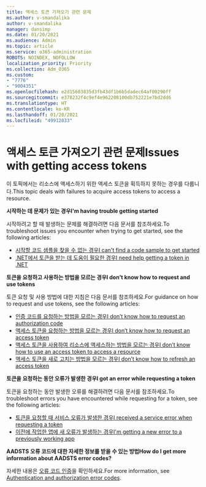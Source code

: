 ```yaml
---
title: 액세스 토큰 가져오기 관련 문제
ms.author: v-smandalika
author: v-smandalika
manager: dansimp
ms.date: 01/20/2021
ms.audience: Admin
ms.topic: article
ms.service: o365-administration
ROBOTS: NOINDEX, NOFOLLOW
localization_priority: Priority
ms.collection: Adm_O365
ms.custom:
- "7776"
- "9004351"
ms.openlocfilehash: e2d15603835d3fb43df1b6b5dadec64af00290ff
ms.sourcegitcommit: e378232f4c9ef4e962208100db752221e7bd2dd6
ms.translationtype: HT
ms.contentlocale: ko-KR
ms.lasthandoff: 01/20/2021
ms.locfileid: "49912033"
---
```

# <a name="issues-with-getting-access-tokens"></a><span data-ttu-id="d2aa3-102">액세스 토큰 가져오기 관련 문제</span><span class="sxs-lookup"><span data-stu-id="d2aa3-102">Issues with getting access tokens</span></span>

<span data-ttu-id="d2aa3-103">이 토픽에서는 리소스에 액세스하기 위한 액세스 토큰을 획득하지 못하는 경우를 다룹니다.</span><span class="sxs-lookup"><span data-stu-id="d2aa3-103">This topic deals with failures to acquire access tokens to access a resource.</span></span>

<span data-ttu-id="d2aa3-104">**시작하는 데 문제가 있는 경우**</span><span class="sxs-lookup"><span data-stu-id="d2aa3-104">**I'm having trouble getting started**</span></span>

<span data-ttu-id="d2aa3-105">시작하려고 할 때 발생하는 문제를 해결하려면 다음 문서를 참조하세요.</span><span class="sxs-lookup"><span data-stu-id="d2aa3-105">To troubleshoot issues you encounter when trying to get started, see the following articles:</span></span>

- [<span data-ttu-id="d2aa3-106">시작할 코드 샘플을 찾을 수 없는 경우</span><span class="sxs-lookup"><span data-stu-id="d2aa3-106">I can't find a code sample to get started</span></span>](https://docs.microsoft.com/azure/active-directory/develop/sample-v2-code) 
- [<span data-ttu-id="d2aa3-107">.NET에서 토큰을 받는 데 도움이 필요한 경우</span><span class="sxs-lookup"><span data-stu-id="d2aa3-107">I need help getting a token in .NET</span></span>](https://docs.microsoft.com/azure/active-directory/develop/authentication-flows-app-scenarios)

<span data-ttu-id="d2aa3-108">**토큰을 요청하고 사용하는 방법을 모르는 경우**</span><span class="sxs-lookup"><span data-stu-id="d2aa3-108">**I don't know how to request and use tokens**</span></span>

<span data-ttu-id="d2aa3-109">토큰 요청 및 사용 방법에 대한 지침은 다음 문서를 참조하세요.</span><span class="sxs-lookup"><span data-stu-id="d2aa3-109">For guidance on how to request and use tokens, see the following articles:</span></span>

- [<span data-ttu-id="d2aa3-110">인증 코드를 요청하는 방법을 모르는 경우</span><span class="sxs-lookup"><span data-stu-id="d2aa3-110">I don’t know how to request an authorization code</span></span>](https://docs.microsoft.com/azure/active-directory/develop/v2-oauth2-auth-code-flow#request-an-authorization-code) 
- [<span data-ttu-id="d2aa3-111">액세스 토큰을 요청하는 방법을 모르는 경우</span><span class="sxs-lookup"><span data-stu-id="d2aa3-111">I don’t know how to request an access token</span></span>](https://docs.microsoft.com/azure/active-directory/develop/v2-oauth2-auth-code-flow#use-the-authorization-code-to-request-an-access-token) 
- [<span data-ttu-id="d2aa3-112">액세스 토큰을 사용하여 리소스에 액세스하는 방법을 모르는 경우</span><span class="sxs-lookup"><span data-stu-id="d2aa3-112">I don’t know how to use an access token to access a resource</span></span>](https://docs.microsoft.com/azure/active-directory/develop/v2-oauth2-auth-code-flow#use-the-access-token-to-access-the-resource) 
- [<span data-ttu-id="d2aa3-113">액세스 토큰을 새로 고치는 방법을 모르는 경우</span><span class="sxs-lookup"><span data-stu-id="d2aa3-113">I don’t know how to refresh an access token</span></span>](https://docs.microsoft.com/azure/active-directory/develop/v2-oauth2-auth-code-flow#refreshing-the-access-tokens)

<span data-ttu-id="d2aa3-114">**토큰을 요청하는 동안 오류가 발생한 경우**</span><span class="sxs-lookup"><span data-stu-id="d2aa3-114">**I got an error while requesting a token**</span></span>

<span data-ttu-id="d2aa3-115">토큰을 요청하는 동안 발생한 오류를 해결하려면 다음 문서를 참조하세요.</span><span class="sxs-lookup"><span data-stu-id="d2aa3-115">To troubleshoot errors you have encountered while requesting for a token, see the following articles:</span></span>

- [<span data-ttu-id="d2aa3-116">토큰을 요청할 때 서비스 오류가 발생한 경우</span><span class="sxs-lookup"><span data-stu-id="d2aa3-116">I received a service error when requesting a token</span></span>](https://docs.microsoft.com/azure/active-directory/develop/reference-aadsts-error-codes) 
- [<span data-ttu-id="d2aa3-117">이전에 작업한 앱에 새 오류가 발생하는 경우</span><span class="sxs-lookup"><span data-stu-id="d2aa3-117">I'm getting a new error to a previously working app</span></span>](https://docs.microsoft.com/azure/active-directory/develop/reference-breaking-changes)

<span data-ttu-id="d2aa3-118">**AADSTS 오류 코드에 대한 자세한 정보를 받을 수 있는 방법**</span><span class="sxs-lookup"><span data-stu-id="d2aa3-118">**How do I get more information about AADSTS error codes?**</span></span>

<span data-ttu-id="d2aa3-119">자세한 내용은 [오류 코드 인증](https://docs.microsoft.com/azure/active-directory/develop/reference-aadsts-error-codes)을 확인하세요.</span><span class="sxs-lookup"><span data-stu-id="d2aa3-119">For more information, see [Authentication and authorization error codes](https://docs.microsoft.com/azure/active-directory/develop/reference-aadsts-error-codes).</span></span>





